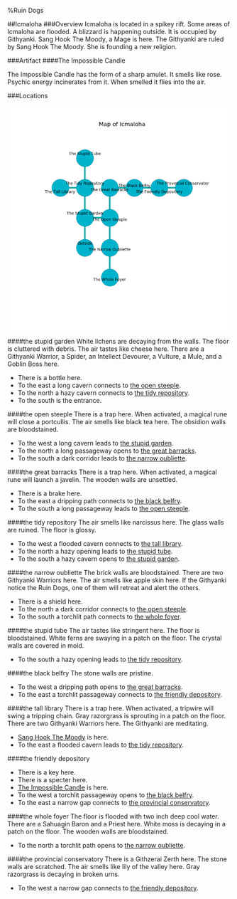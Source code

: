 %Ruin Dogs

##Icmaloha
###Overview
Icmaloha is located in a spikey rift. Some areas of Icmaloha are flooded. A blizzard is happening outside. It is occupied by Githyanki. <a name="Sang-Hook-The-Moody"></a>Sang Hook The Moody, a Mage is here. The Githyanki are ruled by Sang Hook The Moody. She  is founding a new religion. 



###Artifact
####<a name="The-Impossible-Candle"></a>The Impossible Candle


The Impossible Candle has the form of a sharp amulet. It smells like rose. Psychic energy incinerates from it. When smelled it flies into the air. 





###Locations


![](../v2/images/Icmaloha.png)

####<a name="the-stupid-garden"></a>the stupid garden
White lichens are decaying from the walls. The floor is cluttered with debris. The air tastes like cheese here. There are a Githyanki Warrior, a Spider, an Intellect Devourer, a Vulture, a Mule, and a Goblin Boss here. 



* There is a bottle here.
* To the east a long cavern connects to [the open steeple](#the-open-steeple).
* To the north a hazy cavern connects to [the tidy repository](#the-tidy-repository).
* To the south is the entrance.


####<a name="the-open-steeple"></a>the open steeple
There is a trap here. When activated, a magical rune will close a portcullis. The air smells like black tea here. The obsidion walls are bloodstained. 



* To the west a long cavern leads to [the stupid garden](#the-stupid-garden).
* To the north a long passageway opens to [the great barracks](#the-great-barracks).
* To the south a dark corridor leads to [the narrow oubliette](#the-narrow-oubliette).


####<a name="the-great-barracks"></a>the great barracks
There is a trap here. When activated, a magical rune will launch a javelin. The wooden walls are unsettled. 



* There is a brake here.
* To the east a dripping path connects to [the black belfry](#the-black-belfry).
* To the south a long passageway leads to [the open steeple](#the-open-steeple).


####<a name="the-tidy-repository"></a>the tidy repository
The air smells like narcissus here. The glass walls are ruined. The floor is glossy. 



* To the west a flooded cavern connects to [the tall library](#the-tall-library).
* To the north a hazy opening leads to [the stupid tube](#the-stupid-tube).
* To the south a hazy cavern opens to [the stupid garden](#the-stupid-garden).


####<a name="the-narrow-oubliette"></a>the narrow oubliette
The brick walls are bloodstained. There are two Githyanki Warriors here. The air smells like apple skin here. If the Githyanki notice the Ruin Dogs, one of them will retreat and alert the others. 



* There is a shield here.
* To the north a dark corridor connects to [the open steeple](#the-open-steeple).
* To the south a torchlit path connects to [the whole foyer](#the-whole-foyer).


####<a name="the-stupid-tube"></a>the stupid tube
The air tastes like stringent here. The floor is bloodstained. White ferns are swaying in a patch on the floor. The crystal walls are covered in mold. 



* To the south a hazy opening leads to [the tidy repository](#the-tidy-repository).


####<a name="the-black-belfry"></a>the black belfry
The stone walls are pristine. 



* To the west a dripping path opens to [the great barracks](#the-great-barracks).
* To the east a torchlit passageway connects to [the friendly depository](#the-friendly-depository).


####<a name="the-tall-library"></a>the tall library
There is a trap here. When activated, a tripwire will swing a tripping chain. Gray razorgrass is sprouting in a patch on the floor. There are two Githyanki Warriors here. The Githyanki are meditating. 



* [Sang Hook The Moody](#Sang-Hook-The-Moody) is here.
* To the east a flooded cavern leads to [the tidy repository](#the-tidy-repository).


####<a name="the-friendly-depository"></a>the friendly depository




* There is a key here.
* There is a specter here.
* [The Impossible Candle](#The-Impossible-Candle) is here.
* To the west a torchlit passageway opens to [the black belfry](#the-black-belfry).
* To the east a narrow gap connects to [the provincial conservatory](#the-provincial-conservatory).


####<a name="the-whole-foyer"></a>the whole foyer
The floor is flooded with two inch deep cool water. There are a Sahuagin Baron and a Priest here. White moss is decaying in a patch on the floor. The wooden walls are bloodstained. 



* To the north a torchlit path opens to [the narrow oubliette](#the-narrow-oubliette).


####<a name="the-provincial-conservatory"></a>the provincial conservatory
There is a Githzerai Zerth here. The stone walls are scratched. The air smells like lily of the valley here. Gray razorgrass is decaying in broken urns. 



* To the west a narrow gap connects to [the friendly depository](#the-friendly-depository).


